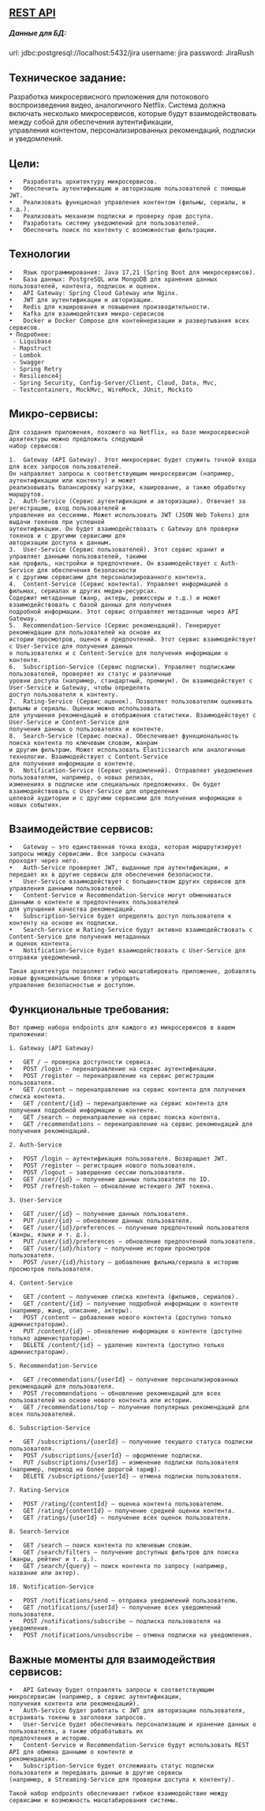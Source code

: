 ## [REST API](http://localhost:8080/doc)

##### Данные для БД:

  url: jdbc:postgresql://localhost:5432/jira
  username: jira
  password: JiraRush

## Техническое задание:

Разработка микросервисного приложения для потокового воспроизведения видео, аналогичного Netflix. Система должна   
включать несколько микросервисов, которые будут взаимодействовать между собой для обеспечения аутентификации,   
управления контентом, персонализированных рекомендаций, подписки и уведомлений.

## Цели:

    •	Разработать архитектуру микросервисов.
    •	Обеспечить аутентификацию и авторизацию пользователей с помощью JWT.
    •	Реализовать функционал управления контентом (фильмы, сериалы, и т.д.).
    •	Реализовать механизм подписки и проверку прав доступа.
    •	Разработать систему уведомлений для пользователей.
    •	Обеспечить поиск по контенту с возможностью фильтрации.

## Технологии

    •	Язык программирования: Java 17,21 (Spring Boot для микросервисов).
    •	База данных: PostgreSQL или MongoDB для хранения данных пользователей, контента, подписок и оценок.
    •	API Gateway: Spring Cloud Gateway или Nginx.
    •	JWT для аутентификации и авторизации.
    •	Redis для кэширования и повышения производительности.
    •	Kafka для взаимодейтсвия микро-сервсисов
    •	Docker и Docker Compose для контейнеризации и развертывания всех сервисов.
    • Подробнее:
	 - Liquibase
	 - Mapstruct
	 - Lombok
	 - Swagger
	 - Spring Retry
	 - Resilience4j
	 - Spring Security, Config-Server/Client, Cloud, Data, Mvc, 
	 - Testcontainers, MockMvc, WireMock, JUnit, Mockito

## Микро-сервисы:
    
    Для создания приложения, похожего на Netflix, на базе микросервисной архитектуры можно предложить следующий  
    набор сервисов:
    
    1.	Gateway (API Gateway). Этот микросервис будет служить точкой входа для всех запросов пользователей.   
    Он направляет запросы к соответствующим микросервисам (например, аутентификации или контенту) и может   
    реализовывать балансировку нагрузки, кэширование, а также обработку маршрутов.
    2.	Auth-Service (Сервис аутентификации и авторизации). Отвечает за регистрацию, вход пользователей и   
    управление их сессиями. Может использовать JWT (JSON Web Tokens) для выдачи токенов при успешной   
    аутентификации. Он будет взаимодействовать с Gateway для проверки токенов и с другими сервисами для   
    авторизации доступа к данным.
    3.	User-Service (Сервис пользователей). Этот сервис хранит и управляет данными пользователей, такими   
    как профиль, настройки и предпочтения. Он взаимодействует с Auth-Service для обеспечения безопасности   
    и с другими сервисами для персонализированного контента.
    4.	Content-Service (Сервис контента). Управляет информацией о фильмах, сериалах и других медиа-ресурсах.   
    Содержит метаданные (жанр, актеры, режиссеры и т.д.) и может взаимодействовать с базой данных для получения   
    подробной информации. Этот сервис отправляет метаданные через API Gateway.
    5.	Recommendation-Service (Сервис рекомендаций). Генерирует рекомендации для пользователей на основе их   
    истории просмотров, оценок и предпочтений. Этот сервис взаимодействует с User-Service для получения данных   
    о пользователях и с Content-Service для получения информации о контенте.
    6.	Subscription-Service (Сервис подписки). Управляет подписками пользователей, проверяет их статус и различные   
    уровни доступа (например, стандартный, премиум). Он взаимодействует с User-Service и Gateway, чтобы определять   
    доступ пользователя к контенту.
    7.	Rating-Service (Сервис оценок). Позволяет пользователям оценивать фильмы и сериалы. Оценки можно использовать   
    для улучшения рекомендаций и отображения статистики. Взаимодействует с User-Service и Content-Service для   
    получения данных о пользователях и контенте.
    8.	Search-Service (Сервис поиска). Обеспечивает функциональность поиска контента по ключевым словам, жанрам   
    и другим фильтрам. Может использовать Elasticsearch или аналогичные технологии. Взаимодействует с Content-Service   
    для получения информации о контенте.
    9.	Notification-Service (Сервис уведомлений). Отправляет уведомления пользователям, например, о новых релизах, 
    изменениях в подписке или специальных предложениях. Он будет взаимодействовать с User-Service для определения   
    целевой аудитории и с другими сервисами для получения информации о новых событиях.
    
## Взаимодействие сервисов:
    
    •	Gateway — это единственная точка входа, которая маршрутизирует запросы между сервисами. Все запросы сначала   
    проходят через него.
    •	Auth-Service проверяет JWT, выданные при аутентификации, и передает их в другие сервисы для обеспечения безопасности.
    •	User-Service взаимодействует с большинством других сервисов для управления данными пользователей.
    •	Content-Service и Recommendation-Service могут обмениваться данными о контенте и предпочтениях пользователей   
    для улучшения качества рекомендаций.
    •	Subscription-Service будет определять доступ пользователя к контенту на основе их подписки.
    •	Search-Service и Rating-Service будут активно взаимодействовать с Content-Service для получения метаданных   
    и оценок контента.
    •	Notification-Service будет взаимодействовать с User-Service для отправки уведомлений.
    
    Такая архитектура позволяет гибко масштабировать приложение, добавлять новые функциональные блоки и упрощать   
    управление безопасностью и доступом.
    
## Функциональные требования:
    
    Вот пример набора endpoints для каждого из микросервисов в вашем приложении:
    
    1. Gateway (API Gateway)
    
    •	GET / — проверка доступности сервиса.
    •	POST /login — перенаправление на сервис аутентификации.
    •	POST /register — перенаправление на сервис регистрации пользователя.
    •	GET /content — перенаправление на сервис контента для получения списка контента.
    •	GET /content/{id} — перенаправление на сервис контента для получения подробной информации о контенте.
    •	GET /search — перенаправление на сервис поиска контента.
    •	GET /recommendations — перенаправление на сервис рекомендаций для получения рекомендаций.
    
    2. Auth-Service
    
    •	POST /login — аутентификация пользователя. Возвращает JWT.
    •	POST /register — регистрация нового пользователя.
    •	POST /logout — завершение сессии пользователя.
    •	GET /user/{id} — получение данных пользователя по ID.
    •	POST /refresh-token — обновление истекшего JWT токена.
    
    3. User-Service
    
    •	GET /user/{id} — получение данных пользователя.
    •	PUT /user/{id} — обновление данных пользователя.
    •	GET /user/{id}/preferences — получение предпочтений пользователя (жанры, языки и т. д.).
    •	PUT /user/{id}/preferences — обновление предпочтений пользователя.
    •	GET /user/{id}/history — получение истории просмотров пользователя.
    •	POST /user/{id}/history — добавление фильма/сериала в историю просмотров пользователя.
    
    4. Content-Service
    
    •	GET /content — получение списка контента (фильмов, сериалов).
    •	GET /content/{id} — получение подробной информации о контенте (например, жанр, описание, актеры).
    •	POST /content — добавление нового контента (доступно только администраторам).
    •	PUT /content/{id} — обновление информации о контенте (доступно только администраторам).
    •	DELETE /content/{id} — удаление контента (доступно только администраторам).
    
    5. Recommendation-Service
    
    •	GET /recommendations/{userId} — получение персонализированных рекомендаций для пользователя.
    •	POST /recommendations — обновление рекомендаций для всех пользователей на основе нового контента или истории.
    •	GET /recommendations/top — получение популярных рекомендаций для всех пользователей.
    
    6. Subscription-Service
    
    •	GET /subscriptions/{userId} — получение текущего статуса подписки пользователя.
    •	POST /subscriptions/{userId} — оформление подписки.
    •	PUT /subscriptions/{userId} — изменение подписки пользователя (например, переход на более дорогой тариф).
    •	DELETE /subscriptions/{userId} — отмена подписки пользователя.
    
    7. Rating-Service
    
    •	POST /rating/{contentId} — оценка контента пользователем.
    •	GET /rating/{contentId} — получение средней оценки контента.
    •	GET /ratings/{userId} — получение всех оценок пользователя.
    
    8. Search-Service
    
    •	GET /search — поиск контента по ключевым словам.
    •	GET /search/filters — получение доступных фильтров для поиска (жанры, рейтинг и т. д.).
    •	GET /search/{query} — поиск контента по запросу (например, название или актер).
    
    10. Notification-Service
    
    •	POST /notifications/send — отправка уведомлений пользователю.
    •	GET /notifications/{userId} — получение всех уведомлений пользователя.
    •	POST /notifications/subscribe — подписка пользователя на уведомления.
    •	POST /notifications/unsubscribe — отмена подписки на уведомления.
    
## Важные моменты для взаимодействия сервисов:
    
    •	API Gateway будет отправлять запросы к соответствующим микросервисам (например, в сервис аутентификации,   
    получения контента или рекомендаций).
    •	Auth-Service будет работать с JWT для авторизации пользователя, встраивать токены в заголовки запросов.
    •	User-Service будет обеспечивать персонализацию и хранение данных о пользователях, а также обрабатывать их 
    предпочтения и историю.
    •	Content-Service и Recommendation-Service будут использовать REST API для обмена данными о контенте и   
    рекомендациях.
    •	Subscription-Service будет отслеживать статус подписки пользователя и передавать данные в другие сервисы   
    (например, в Streaming-Service для проверки доступа к контенту).
    
    Такой набор endpoints обеспечивает гибкое взаимодействие между сервисами и возможность масштабирования системы.
